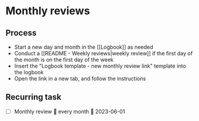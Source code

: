 # Monthly reviews

## Process

- Start a new day and month in the [[Logbook]] as needed
- Conduct a [[README - Weekly reviews|weekly review]] if the first day of the month is on the first day of the week
- Insert the "Logbook template - new monthly review link" template into the logbook
- Open the link in a new tab, and follow the instructions

## Recurring task

- [ ] Monthly review 🔁 every month 📅 2023-06-01
